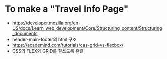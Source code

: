 # To make a "Travel Info Page" 

- https://developer.mozilla.org/en-US/docs/Learn_web_development/Core/Structuring_content/Structuring_documents
- header-main-footer의 html 구조
- https://academind.com/tutorials/css-grid-vs-flexbox/
- CSS의 FLEX와 GRID를 잘쓰도록 훈련

